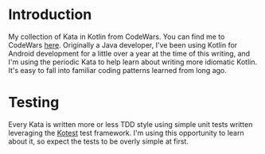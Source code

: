 # Introduction
My collection of Kata in Kotlin from CodeWars. You can find me to CodeWars [here](https://www.codewars.com/users/rossmansd). Originally a Java developer, I've been using Kotlin for Android development for a little over a year at the time of this writing, and I'm using the periodic Kata to help learn about writing more idiomatic Kotlin. It's easy to fall into familiar coding patterns learned from long ago.

# Testing
Every Kata is written more or less TDD style using simple unit tests written leveraging the [Kotest](https://kotest.io/) test framework. I'm using this opportunity to learn about it, so expect the tests to be overly simple at first.



